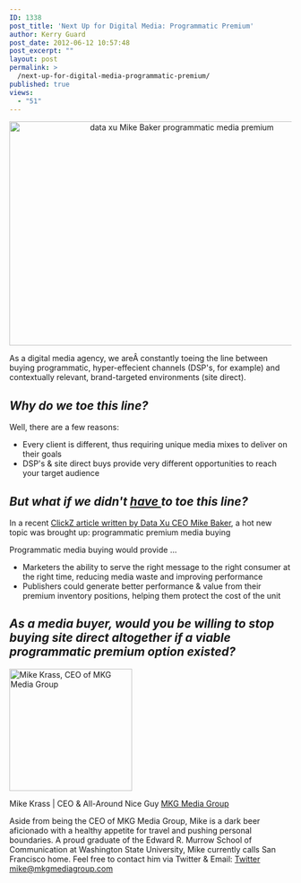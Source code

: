 ```yaml
---
ID: 1338
post_title: 'Next Up for Digital Media: Programmatic Premium'
author: Kerry Guard
post_date: 2012-06-12 10:57:48
post_excerpt: ""
layout: post
permalink: >
  /next-up-for-digital-media-programmatic-premium/
published: true
views:
  - "51"
---
```

<p style="text-align: center;"><img class="aligncenter size-full wp-image-1339" title="money" src="http://mkgmediagroup.com/wp-content/uploads/2012/06/cents.png" alt="data xu Mike Baker programmatic media premium" width="600" height="400" /></p>
As a digital media agency, we areÂ constantly toeing the line between buying programmatic, hyper-effecient channels (DSP's, for example) and contextually relevant, brand-targeted environments (site direct).
<h2><em>Why do we toe this line?</em></h2>
Well, there are a few reasons:
<ul>
	<li>Every client is different, thus requiring unique media mixes to deliver on their goals</li>
	<li>DSP's &amp; site direct buys provide very different opportunities to reach your target audience</li>
</ul>
<h2><em>But what if we didn't <span style="text-decoration: underline;">have </span>to toe this line?</em></h2>
In a recent <a href="http://www.clickz.com/clickz/column/2182900/trend-digital-marketing-programmatic-premium" target="_blank">ClickZ article written by Data Xu CEO Mike Baker</a>, a hot new topic was brought up: programmatic premium media buying

Programmatic media buying would provide ...
<ul>
	<li>Marketers the ability to serve the right message to the right consumer at the right time, reducing media waste and improving performance</li>
	<li>Publishers could generate better performance &amp; value from their premium inventory positions, helping them protect the cost of the unit</li>
</ul>
<h2><em>As a media buyer, would you be willing to stop buying site direct altogether if a viable programmatic premium option existed?</em></h2>

<img src="http://mkgmediagroup.com/wp-content/uploads/2011/08/mk_median_bw_head.jpeg" alt="Mike Krass, CEO of MKG Media Group" width="219" height="218" class="alignleft size-full wp-image-1794" />

<span itemprop="jobTitle">Mike Krass | CEO & All-Around Nice Guy</span>
<a href="http://www.mkgmediagroup.com" itemprop="url">MKG Media Group</a>
</span>

Aside from being the CEO of MKG Media Group, Mike is a dark beer aficionado with a healthy appetite for travel and pushing personal boundaries. A proud graduate of the Edward R. Murrow School of Communication at Washington State University, Mike currently calls San Francisco home. Feel free to contact him via Twitter & Email:
<a href="http://www.twitter.com/mikekrass" itemprop="url">Twitter</a>
<a href="mailto:mike@mkgmediagroup.com" itemprop="email">mike@mkgmediagroup.com</a>
</div>